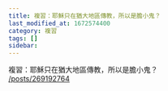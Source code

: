 ```yaml
---
title: 複習：耶穌只在猶大地區傳教，所以是膽小鬼？
last_modified_at: 1672574400
category: 複習
tags: []
sidebar: 
---
```


<p>複習：耶穌只在猶大地區傳教，所以是膽小鬼？<br>
<a href="/posts/269192764" target="_blank">/posts/269192764</a></p>

<p>&nbsp;</p>

